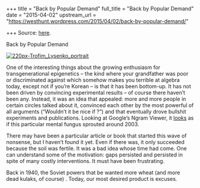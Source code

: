 +++
title = "Back by Popular Demand"
full_title = "Back by Popular Demand"
date = "2015-04-02"
upstream_url = "https://westhunt.wordpress.com/2015/04/02/back-by-popular-demand/"

+++
Source: [here](https://westhunt.wordpress.com/2015/04/02/back-by-popular-demand/).

Back by Popular Demand

[![220px-Trofim_Lysenko_portrait](https://westhunt.files.wordpress.com/2015/04/220px-trofim_lysenko_portrait1.jpg?w=640)](https://westhunt.files.wordpress.com/2015/04/220px-trofim_lysenko_portrait1.jpg)

One of the interesting things about the growing enthusiasm for
transgenerational epigenetics – the kind where your grandfather was poor
or discriminated against which somehow makes you terrible at algebra
today, except not if you’re Korean – is that it has been bottom-up. It
has not been driven by convincing experimental results – of course there
haven’t been any. Instead, it was an idea that appealed: more and more
people in certain circles talked about it, convinced each other by the
most powerful of all arguments (“Wouldn’t it be nice if ?”) and that
eventually drove bullshit experiments and publications. Looking at
Google’s Ngram Viewer, it
[looks](https://books.google.com/ngrams/graph?content=epigenetics&year_start=1980&year_end=2008&corpus=17&smoothing=0&share=&direct_url=t1%3B%2Cepigenetics%3B%2Cc0)
as if this particular mental fungus sprouted around 2003.

There may have been a particular article or book that started this wave
of nonsense, but I haven’t found it yet. Even if there was, it only
succeeded because the soil was fertile. It was a bad idea whose time had
come. One can understand some of the motivation: gaps persisted and
persisted in spite of many costly interventions. It must have been
frustrating.

Back in 1940, the Soviet powers that be wanted more wheat (and more dead
kulaks, of course) . Today, our most desired product is excuses.


